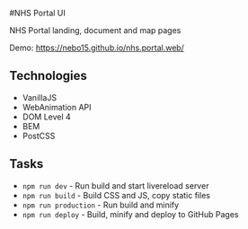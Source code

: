 #NHS Portal UI

NHS Portal landing, document and map pages

Demo: https://nebo15.github.io/nhs.portal.web/

## Technologies

- VanillaJS
- WebAnimation API
- DOM Level 4
- BEM
- PostCSS

## Tasks

- `npm run dev` - Run build and start livereload server
- `npm run build` - Build CSS and JS, copy static files
- `npm run production` - Run build and minify
- `npm run deploy` - Build, minify and deploy to GitHub Pages